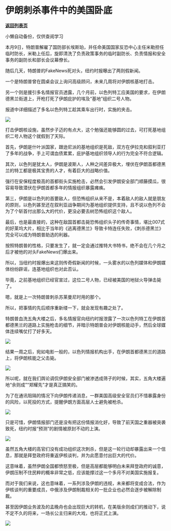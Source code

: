 # 伊朗刺杀事件中的美国卧底

[**返回列表页**](/gzh/政事堂2019)

小懒自动备份，仅供查阅学习

本月9日，特朗普解雇了国防部长埃斯珀，并任命美国国家反恐中心主任米勒担任临时防长，米勒上任后，旋即清洗了负责政策事务的临时副防长、负责情报和安全事务的副防长和部长会议幕僚长。  

  

随后几天，特朗普的FakeNews死对头，纽约时报曝出了两则假新闻。

  

一个是特朗普曾在圆桌会议上询问高级顾问，未来几周将对伊朗核基地打击。

  

另一个则是援引多名情报官员透露，几个月前，以色列特工应美国的要求，在伊朗德黑兰街道上，开枪打死了伊朗庇护的埃及“基地”组织二号人物。

  

报道中详细描述了多名以色列特工趁其乘车出行时，实施的夹击。

  

![](https://mmbiz.qpic.cn/mmbiz_jpg/rxhS23yu8cNKNib60fEVxtpYmtA5E8n15W0yCrHFtd5wkXdRPRLcdoqvIDLRtz3BohIFicsz1EgoHAoPDucFwiaFw/640?wx_fmt=jpeg)

  

打击伊朗核设施，虽然步子迈的有点大，这个勉强还能够圆的过去，可打死基地组织二号人物这个就假到了天际。

  

首先，伊朗是什叶派国家，跟逊尼派的基地组织是死敌，双方在伊拉克和叙利亚打了多年的战争，手上可谓血债累累，庇护基地组织领导人的行为完全不符合逻辑。  

  

其次，以色列是犹太人，伊朗是波斯人，人种之间差异极大，埋伏在伊朗首都德黑兰的特工都是极其宝贵的人才，有着巨大的战略价值。

  

强行在安保程度极高的首都街头实施枪击，必然会引发伊朗安全部门顺藤摸瓜，很容易导致潜伏在伊朗首都多年的情报组织暴露瘫痪。

  

第三，伊朗是以色列的首要敌人，但恐怖组织从来不是，本着敌人的敌人就是朋友的原则，以色列甚至还在叙利亚战争期间为基地组织提供支持，且不说以色列不会为了个斩首付出那么大的代价，更没必要去树恐怖组织这个敌人。  

  

最后，也是最直接的，这种在敌国首都击毙恐怖组织头子的传奇事情，堪比007式的好莱坞大片，相比于当年的《逃离德黑兰》导致卡特连任失败，《刺杀德黑兰》完全可以成为特朗普助选的利器。

  

按照特朗普的性格，只要发生了，就一定会通过推特大书特书，绝不会在几个月之后才被他的对头FakeNews们爆出来。

  

所以，当纽约时报爆出来这则传奇假新闻的时候，一头雾水的以色列媒体和伊朗媒体纷纷辟谣，连基地组织也对此否认。

  

毕竟，之前基地组织已经官宣过，这位二号人物，已经被美国的地狱火导弹击毙了。

  

嗯，就是上一次特朗普刺杀苏莱曼尼时用的那个。

  

所以，把事情的先后顺序重新缕一下，就会发现有趣之处了。

  

特朗普血洗五角大楼之后，多名情报官向纽约时报泄露了一次以色列特工在伊朗首都德黑兰的道路上实施枪击的细节，并暗示特朗普会对伊朗核能动手，然后全球媒体连续嘴仗打了好多天。

  

![](https://mmbiz.qpic.cn/mmbiz_jpg/rxhS23yu8cNKNib60fEVxtpYmtA5E8n15uic1uVdCt4iaPL3RXGATqGRvUq5KzqdYXtRia789RDs9RibB4SdC2kKk5w/640?wx_fmt=jpeg)

  

结果一周之后，宛如电影一般的，以色列情报机构出手，在伊朗首都德黑兰的道路上，将伊朗核能之父击毙。

  

![](https://mmbiz.qpic.cn/mmbiz_jpg/rxhS23yu8cNKNib60fEVxtpYmtA5E8n152yFrq8xVibtQZiavNnXJXo6cpAHTqSCoCKNpxjY2JzPpGdAoIKoLVISQ/640?wx_fmt=jpeg)

  

所以呢，就在我们舆论调侃伊朗安全部门被渗透成筛子的时候，其实，五角大楼遍地“余则成”“郑耀先”才是真正搞笑的。

  

为了在通讯阻隔的情况下向伊朗传递消息，一群美国高级安全官员们不惜暴露身份的风险，以死投的方式，提醒伊朗方面高层人士避免被枪杀。

  

  

![](https://mmbiz.qpic.cn/mmbiz_png/rxhS23yu8cNKNib60fEVxtpYmtA5E8n15uX6ROgyC0ohEUub0PkZBt2OfIlUMxEL0ghZkyiatzDxvEMvzV6rQekQ/640?wx_fmt=png)

  

只是可惜，伊朗情报部门还是没有把这份情报消化好，导致了前天国之重器被突袭致死，纽约时报“预测”的剧情被原封不动的上演。  

  

![](https://mmbiz.qpic.cn/mmbiz_png/rxhS23yu8cNKNib60fEVxtpYmtA5E8n15MXE8VOLWNAh8xSL3hKVhhzLFeQ0kKyY4r5FHph8hJTORyrdw4ibkibQQ/640?wx_fmt=png)

  

虽然五角大楼的高官们没有成功组织这次刺杀，但是这一轮行动却暴露出来一个信息，那就是拜登政府将重返伊核谈判，并为此愿意付出巨大的代价。  

  

这意味着，虽然伊朗全国都愤怒至极，但是高层都能够明白未来拜登政府的诚意，伊朗压制不住民粹的概率非常之低，应该能撑过这一个多月不对美国实施报复。  

  

而对于我们来说，这也意味着，一系列涉及伊朗的违规，未来都将变成合法，作为伊核谈判的重要成员，中俄涉及伊朗制裁相关的一批企业也必然会逐步被解除制裁。

  

甚至因伊朗业务波及的孟晚舟也会出现巨大的转机，在美版余则成们的推动下，说不定不久的将来，一场长公主归来的大戏，也将正式上演。  

  

![](https://mmbiz.qpic.cn/mmbiz_jpg/rxhS23yu8cPp0iaKAfe0ZsWfgGcY72o9Nror8TicrtnlDsqzY7y4Kum4fM3X0FMEGlbvm9HvZUiaETSnLt4DHNLbQ/640?wx_fmt=jpeg)

  

